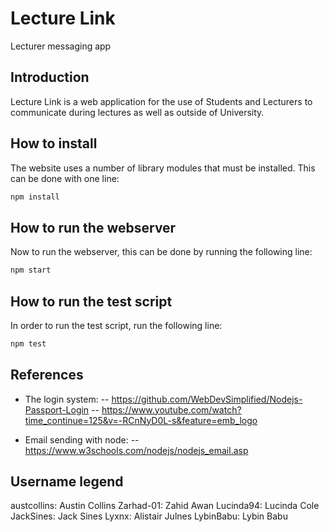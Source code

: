 # Lecture Link
Lecturer messaging app

## Introduction
Lecture Link is a web application for the use of Students and Lecturers to communicate during lectures as well as outside of University. 


## How to install
The website uses a number of library modules that must be installed. This can be done with one line:
```bash
npm install
```

## How to run the webserver
Now to run the webserver, this can be done by running the following line:
```bash
npm start
```

## How to run the test script
In order to run the test script, run the following line:
```bash
npm test
```

## References
- The login system:
-- https://github.com/WebDevSimplified/Nodejs-Passport-Login
-- https://www.youtube.com/watch?time_continue=125&v=-RCnNyD0L-s&feature=emb_logo

- Email sending with node:
-- https://www.w3schools.com/nodejs/nodejs_email.asp

## Username legend
austcollins: Austin Collins
Zarhad-01: Zahid Awan
Lucinda94: Lucinda Cole
JackSines: Jack Sines
Lyxnx: Alistair Julnes
LybinBabu: Lybin Babu
